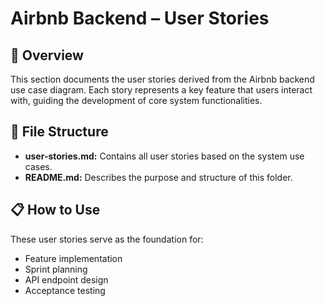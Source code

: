 # Airbnb Backend – User Stories

## 📘 Overview
This section documents the user stories derived from the Airbnb backend use case diagram. Each story represents a key feature that users interact with, guiding the development of core system functionalities.

## 📂 File Structure
- **user-stories.md:** Contains all user stories based on the system use cases.
- **README.md:** Describes the purpose and structure of this folder.

## 📋 How to Use
These user stories serve as the foundation for:
- Feature implementation
- Sprint planning
- API endpoint design
- Acceptance testing
